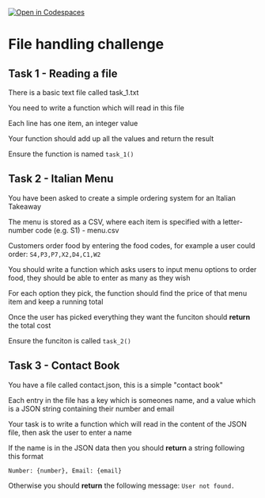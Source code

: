 [![Open in Codespaces](https://classroom.github.com/assets/launch-codespace-2972f46106e565e64193e422d61a12cf1da4916b45550586e14ef0a7c637dd04.svg)](https://classroom.github.com/open-in-codespaces?assignment_repo_id=16299989)
# File handling challenge

## Task 1 - Reading a file
There is a basic text file called task_1.txt

You need to write a function which will read in this file

Each line has one item, an integer value

Your function should add up all the values and return the result

Ensure the function is named ```task_1()```

## Task 2 - Italian Menu

You have been asked to create a simple ordering system for an Italian Takeaway

The menu is stored as a CSV, where each item is specified with a letter-number code (e.g. S1) - menu.csv

Customers order food by entering the food codes, for example a user could order: ```S4,P3,P7,X2,D4,C1,W2```

You should write a function which asks users to input menu options to order food, they should be able to enter as many as they wish

For each option they pick, the function should find the price of that menu item and keep a running total

Once the user has picked everything they want the funciton should **return** the total cost

Ensure the funciton is called ```task_2()```

## Task 3 - Contact Book

You have a file called contact.json, this is a simple "contact book"

Each entry in the file has a key which is someones name, and a value which is a JSON string containing their number and email

Your task is to write a function which will read in the content of the JSON file, then ask the user to enter a name

If the name is in the JSON data then you should **return** a string following this format

```Number: {number}, Email: {email}```

Otherwise you should **return** the following message:
```User not found.```